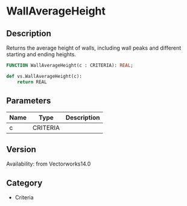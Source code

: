 # WallAverageHeight

## Description
Returns the average height of walls, including wall peaks and different starting and ending heights.

```pascal
FUNCTION WallAverageHeight(c : CRITERIA): REAL;
```

```python
def vs.WallAverageHeight(c):
    return REAL
```

## Parameters
|Name|Type|Description|
|---|---|---|
|c|CRITERIA|   |

## Version
Availability: from Vectorworks14.0

## Category
* Criteria

